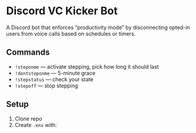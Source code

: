 # Discord VC Kicker Bot

A Discord bot that enforces “productivity mode” by disconnecting opted-in users from voice calls based on schedules or timers.

## Commands
- `!steponme` — activate stepping, pick how long it should last
- `!dontsteponme` — 5-minute grace
- `!stepstatus` — check your state
- `!stepoff` — stop stepping

## Setup
1. Clone repo
2. Create `.env` with:
